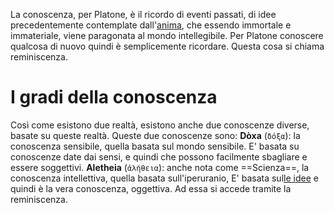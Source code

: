 La conoscenza, per Platone, è il ricordo di eventi passati, di idee precedentemente contemplate dall'[anima](Anima.md), che essendo immortale e immateriale, viene paragonata al mondo intellegibile.
Per Platone conoscere qualcosa di nuovo quindi è semplicemente ricordare. Questa cosa si chiama reminiscenza.

# I gradi della conoscenza
Così come esistono due realtà, esistono anche due conoscenze diverse, basate su queste realtà.
Queste due conoscenze sono:
**Dòxa** (`δόξα`): la conoscenza sensibile, quella basata sul mondo sensibile. E' basata su conoscenze date dai sensi, e quindi che possono facilmente sbagliare e essere soggettivi.
**Aletheia** (`ἀλήθεια`): anche nota come ==Scienza==, la conoscenza intellettiva, quella basata sull'iperuranio, E' basata sul[le idee](Le%20idee.md) e quindi è la vera conoscenza, oggettiva. Ad essa si accede tramite la reminiscenza.